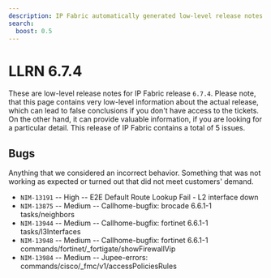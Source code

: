 ```yaml
---
description: IP Fabric automatically generated low-level release notes for version 6.7.4.
search:
  boost: 0.5
---
```


# LLRN 6.7.4

These are low-level release notes for IP Fabric release `6.7.4`. Please note, that this page contains very low-level information about the actual release, which can lead to false conclusions if you don't have access to the tickets. On the other hand, it can provide valuable information, if you are looking for a particular detail. This release of IP Fabric contains a total of 5 issues.

## Bugs

Anything that we considered an incorrect behavior. Something that was not working as expected or turned out that did not meet customers' demand.

- `NIM-13191` -- High -- E2E Default Route Lookup Fail - L2 interface down
- `NIM-13875` -- Medium -- Callhome-bugfix: brocade 6.6.1-1 tasks/neighbors
- `NIM-13944` -- Medium -- Callhome-bugfix: fortinet 6.6.1-1 tasks/l3Interfaces
- `NIM-13948` -- Medium -- Callhome-bugfix: fortinet 6.6.1-1 commands/fortinet/_fortigate/showFirewallVip
- `NIM-13984` -- Medium -- Jupee-errors: commands/cisco/_fmc/v1/accessPoliciesRules
